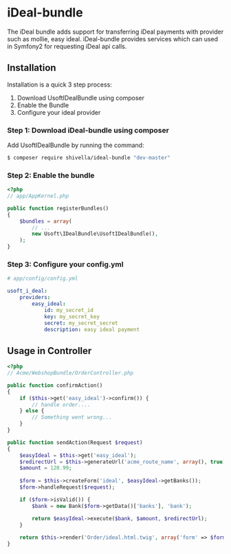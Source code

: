 iDeal-bundle
============

The iDeal bundle adds support for transferring iDeal payments with provider such as mollie, easy ideal.
iDeal-bundle provides services which can used in Symfony2 for requesting iDeal api calls.

Installation
------------
Installation is a quick 3 step process:

1. Download UsoftIDealBundle using composer
2. Enable the Bundle
3. Configure your ideal provider


### Step 1: Download iDeal-bundle using composer

Add UsoftIDealBundle by running the command:

``` bash
$ composer require shivella/ideal-bundle "dev-master"
```

### Step 2: Enable the bundle


``` php
<?php
// app/AppKernel.php

public function registerBundles()
{
    $bundles = array(
        // ...
        new Usoft\IDealBundle\UsoftIDealBundle(),
    );
}
```

### Step 3: Configure your config.yml
```yaml
# app/config/config.yml

usoft_i_deal:
    providers:
        easy_ideal:
            id: my_secret_id
            key: my_secret_key
            secret: my_secret_secret
            description: easy ideal payment
```


Usage in Controller
-------------------


``` php
<?php
// Acme/WebshopBundle/OrderController.php

public function confirmAction()
{
    if ($this->get('easy_ideal')->confirm()) {
        // handle order....
    } else {
        // Something went wrong...
    }
}

public function sendAction(Request $request)
{
    $easyIdeal = $this->get('easy_ideal');
    $redirectUrl = $this->generateUrl('acme_route_name', array(), true);
    $amount = 120.99;
    
    $form = $this->createForm('ideal', $easyIdeal->getBanks());
    $form->handleRequest($request);

    if ($form->isValid()) {
        $bank = new Bank($form->getData()['banks'], 'bank');

        return $easyIdeal->execute($bank, $amount, $redirectUrl);
    }
    
    return $this->render('Order/ideal.html.twig', array('form' => $form->createView()));
}
```

